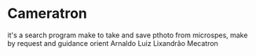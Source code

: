 # Cameratron
it's a search program make to take and save pthoto from microspes, make by request and guidance orient Arnaldo Luiz Lixandrão
Mecatron